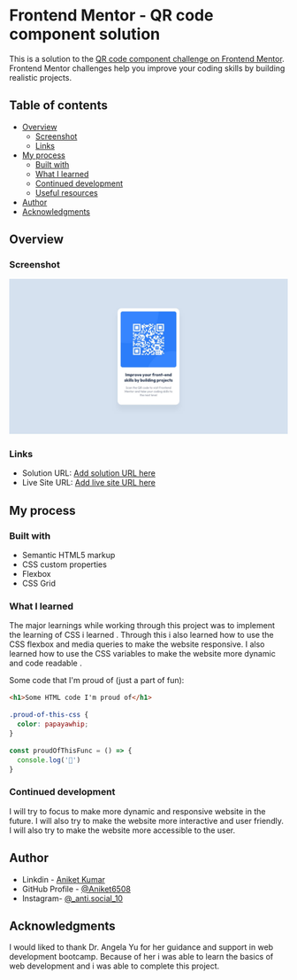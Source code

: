 # Frontend Mentor - QR code component solution

This is a solution to the [QR code component challenge on Frontend Mentor](https://www.frontendmentor.io/challenges/qr-code-component-iux_sIO_H). Frontend Mentor challenges help you improve your coding skills by building realistic projects. 

## Table of contents

- [Overview](#overview)
  - [Screenshot](#screenshot)
  - [Links](#links)
- [My process](#my-process)
  - [Built with](#built-with)
  - [What I learned](#what-i-learned)
  - [Continued development](#continued-development)
  - [Useful resources](#useful-resources)
- [Author](#author)
- [Acknowledgments](#acknowledgments)



## Overview

### Screenshot

![](./design/desktop-design.jpg)



### Links

- Solution URL: [Add solution URL here](https://aniket6508.github.io/QR-code-component-solution/)
- Live Site URL: [Add live site URL here](https://aniket6508.github.io/QR-code-component-solution/)

## My process

### Built with

- Semantic HTML5 markup
- CSS custom properties
- Flexbox
- CSS Grid




### What I learned

The major learnings while working through this project was to implement the learning of CSS i learned . Through this i also learned how to use the CSS flexbox and media queries to make the website responsive. I also learned how to use the CSS variables to make the website more dynamic and code readable . 

Some code that I'm proud of (just a part of fun):

```html
<h1>Some HTML code I'm proud of</h1>
```
```css
.proud-of-this-css {
  color: papayawhip;
}
```
```js
const proudOfThisFunc = () => {
  console.log('🎉')
}
```



### Continued development

I will try to focus to make more dynamic and responsive website in the future. I will also try to make the website more interactive and user friendly. I will also try to make the website more accessible to the user.



## Author

- Linkdin - [Aniket Kumar](https://www.linkedin.com/in/saurabh-shukla-0b45b3224/)
- GitHub Profile - [@Aniket6508](https://github.com/aniket6508)
- Instagram- [@_anti.social_10](https://www.instagram.com/_anti.social_10])

## Acknowledgments

I would liked to thank Dr. Angela Yu for her guidance and support in web development bootcamp. Because of her i was able to learn the basics of web development and i was able to complete this project.
